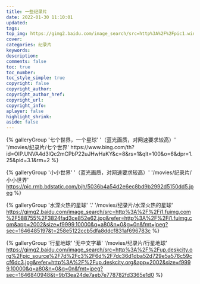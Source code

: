 ```yaml
---
title: 一些纪录片
date: 2022-01-30 11:10:01
updated:
tags: 
top_img: https://gimg2.baidu.com/image_search/src=http%3A%2F%2Fpic1.win4000.com%2Fwallpaper%2F2019-12-30%2F5e09a5c1d17b5.jpg&refer=http%3A%2F%2Fpic1.win4000.com&app=2002&size=f9999,10000&q=a80&n=0&g=0n&fmt=jpeg?sec=1646137990&t=08d269537388d58f02a1787a641a18e8
cover: 
categories: 纪录片
keywords:
description:
comments: false
toc: true
toc_number:
toc_style_simple: true
copyright: false
copyright_author:
copyright_author_href:
copyright_url:
copyright_info:
aplayer: false
highlight_shrink:
aside: false
---
```


<div class="gallery-group-main">
<!-- 七个世界，一个星球 -->
{% galleryGroup '七个世界，一个星球' '（蓝光画质，对网速要求较高）' '/movies/纪录片/七个世界' https://www.bing.com/th?id=OIP.UNVA4d3lQc2mCPbP22uJHwHaKY&c=8&rs=1&qlt=100&o=6&dpr=1.25&pid=3.1&rm=2 %}

{% galleryGroup '小小世界' '（蓝光画质，对网速要求较高）' '/movies/纪录片/小小世界' https://pic.rmb.bdstatic.com/bjh/5036b4a54d2e6ec8bd9b2992d5150dd5.jpeg %}

{% galleryGroup '水深火热的星球' '.' '/movies/纪录片/水深火热的星球' https://gimg2.baidu.com/image_search/src=http%3A%2F%2Fi1.fuimg.com%2F588755%2F3824fad3ce852e62.jpg&refer=http%3A%2F%2Fi1.fuimg.com&app=2002&size=f9999,10000&q=a80&n=0&g=0n&fmt=jpeg?sec=1646485197&t=258e5122ccb5dfa8ddcf831af696783c %}

{% galleryGroup '行星地球' '无中文字幕' '/movies/纪录片/行星地球' https://gimg2.baidu.com/image_search/src=http%3A%2F%2Fup.deskcity.org%2Fpic_source%2F7d%2Fc3%2F6d%2F7dc36d1dba52d729e5a576c59ccf6dc3.jpg&refer=http%3A%2F%2Fup.deskcity.org&app=2002&size=f9999,10000&q=a80&n=0&g=0n&fmt=jpeg?sec=1646840948&t=9b13ea24de7aeb7e778782fd3365e1d0 %}
</div>